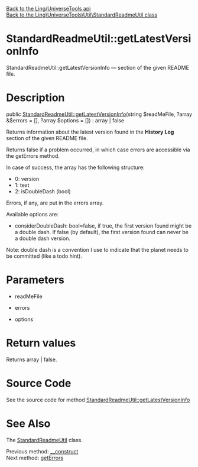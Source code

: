 [Back to the Ling/UniverseTools api](https://github.com/lingtalfi/UniverseTools/blob/master/doc/api/Ling/UniverseTools.md)<br>
[Back to the Ling\UniverseTools\Util\StandardReadmeUtil class](https://github.com/lingtalfi/UniverseTools/blob/master/doc/api/Ling/UniverseTools/Util/StandardReadmeUtil.md)


StandardReadmeUtil::getLatestVersionInfo
================



StandardReadmeUtil::getLatestVersionInfo — section of the given README file.




Description
================


public [StandardReadmeUtil::getLatestVersionInfo](https://github.com/lingtalfi/UniverseTools/blob/master/doc/api/Ling/UniverseTools/Util/StandardReadmeUtil/getLatestVersionInfo.md)(string $readMeFile, ?array &$errors = [], ?array $options = []) : array | false




Returns information about the latest version found in the **History Log**
section of the given README file.

Returns false if a problem occurred, in which case errors are accessible via the getErrors method.

In case of success, the array has the following structure:

- 0: version
- 1: text
- 2: isDoubleDash (bool)


Errors, if any, are put in the errors array.


Available options are:

- considerDoubleDash: bool=false, if true, the first version found might be a double dash. If false (by default),
     the first version found can never be a double dash version.

Note: double dash is a convention I use to indicate that the planet needs to be committed (like a todo hint).




Parameters
================


- readMeFile

    

- errors

    

- options

    


Return values
================

Returns array | false.








Source Code
===========
See the source code for method [StandardReadmeUtil::getLatestVersionInfo](https://github.com/lingtalfi/UniverseTools/blob/master/Util/StandardReadmeUtil.php#L71-L134)


See Also
================

The [StandardReadmeUtil](https://github.com/lingtalfi/UniverseTools/blob/master/doc/api/Ling/UniverseTools/Util/StandardReadmeUtil.md) class.

Previous method: [__construct](https://github.com/lingtalfi/UniverseTools/blob/master/doc/api/Ling/UniverseTools/Util/StandardReadmeUtil/__construct.md)<br>Next method: [getErrors](https://github.com/lingtalfi/UniverseTools/blob/master/doc/api/Ling/UniverseTools/Util/StandardReadmeUtil/getErrors.md)<br>

